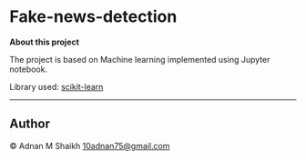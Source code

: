 # Fake-news-detection

**About this project**

The project is based on Machine learning implemented using Jupyter notebook. 

Library used: [scikit-learn](https://scikit-learn.org/stable/)

---

## Author

© Adnan M Shaikh <10adnan75@gmail.com>
